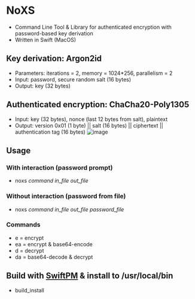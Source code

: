 # NoXS
 
* Command Line Tool & Library for authenticated encryption with password-based key derivation
* Written in Swift (MacOS)
  
## Key derivation: Argon2id 
  * Parameters: iterations = 2, memory = 1024*256, parallelism = 2
  * Input: password, secure random salt (16 bytes)
  * Output: key (32 bytes)

## Authenticated encryption: ChaCha20-Poly1305
  * Input: key (32 bytes), nonce (last 12 bytes from salt), plaintext
  * Output: version 0x01 (1 byte) || salt (16 bytes) || ciphertext || authentication tag (16 bytes)
    ![image](https://github.com/raidshift/NoXS/assets/51262620/4e364805-0950-4c28-be78-daacc41b88e8)

## Usage
 
### With interaction (password prompt)
* noxs _command_ _in_file_ _out_file_
 
### Without interaction (password from file)
* noxs _command_ _in_file_ _out_file_ _password_file_
 
### Commands
* e = encrypt
* ea = encrypt & base64-encode
* d = decrypt
* da = base64-decode & decrypt
 
## Build with [SwiftPM](https://www.swift.org/install/) & install to /usr/local/bin
* build_install
